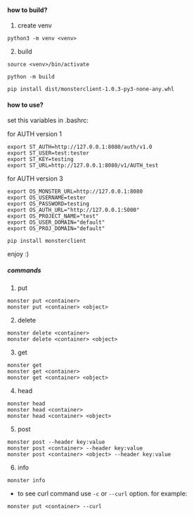 #### how to build?

1. create venv

`python3 -m venv <venv>`

2. build

```
source <venv>/bin/activate

python -m build

pip install dist/monsterclient-1.0.3-py3-none-any.whl

```

#### how to use?

set this variables in .bashrc:

for AUTH version 1

```
export ST_AUTH=http://127.0.0.1:8080/auth/v1.0
export ST_USER=test:tester
export ST_KEY=testing
export ST_URL=http://127.0.0.1:8080/v1/AUTH_test

```
for AUTH version 3
```
export OS_MONSTER_URL=http://127.0.0.1:8080  
export OS_USERNAME=tester
export OS_PASSWORD=testing
export OS_AUTH_URL="http://127.0.0.1:5000"
export OS_PROJECT_NAME="test"
export OS_USER_DOMAIN="default"
export OS_PROJ_DOMAIN="default"
```

`pip install monsterclient`

enjoy :)


##### commands

1. put

```
monster put <container>
monster put <container> <object>
```

2. delete

```
monster delete <container>
monster delete <container> <object>
```

3. get

```
monster get
monster get <container>
monster get <container> <object>
```

4. head

```
monster head
monster head <container>
monster head <container> <object>
```

5. post

```
monster post --header key:value
monster post <container> --header key:value
monster post <container> <object> --header key:value
```

6. info

```
monster info
```

* to see curl command use `-c` or `--curl` option. for example:

```
monster put <container> --curl
```